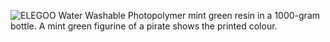 ﻿![ELEGOO Water Washable Photopolymer mint green resin in a 1000-gram bottle. A mint green figurine of a pirate shows the printed colour.](https://m.media-amazon.com/images/I/71GRA6FqG8L._SL1500_.jpg)
